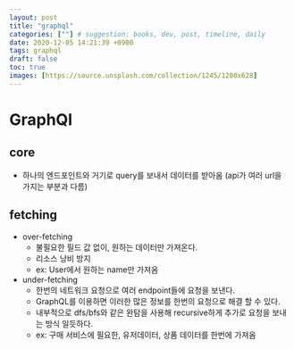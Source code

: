 ```yaml
---
layout: post
title: "graphql"
categories: [""] # suggestion: books, dev, post, timeline, daily
date: 2020-12-05 14:21:39 +0900
tags: graphql
draft: false
toc: true
images: [https://source.unsplash.com/collection/1245/1200x628]
---
```



# GraphQl

## core
- 하나의 엔드포인트와 거기로 query를 보내서 데이터를 받아옴 (api가 여러 url을 가지는 부분과 다름)

## fetching
- over-fetching
  - 불필요한 필드 값 없이, 원하는 데이터만 가져온다.
  - 리소스 낭비 방지
  - ex: User에서 원하는 name만 가져옴
- under-fetching
  - 한번의 네트워크 요청으로 여러 endpoint들에 요청을 보낸다.
  - GraphQL를 이용하면 이러한 많은 정보를 한번의 요청으로 해결 할 수 있다.
  - 내부적으로 dfs/bfs와 같은 완탐을 사용해 recursive하게 추가로 요청을 보내는 방식 일듯하다.
  - ex: 구매 서비스에 필요한, 유저데이터, 상품 데이터를 한번에 가져옴
